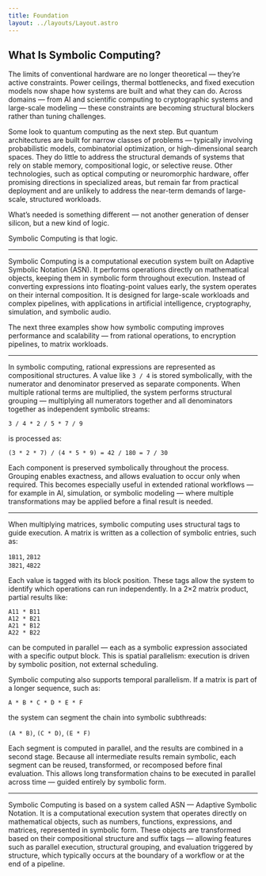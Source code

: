 ```yaml
---
title: Foundation
layout: ../layouts/Layout.astro
---
```


## What Is Symbolic Computing?

The limits of conventional hardware are no longer theoretical — they’re active constraints. Power ceilings, thermal bottlenecks, and fixed execution models now shape how systems are built and what they can do. Across domains — from AI and scientific computing to cryptographic systems and large-scale modeling — these constraints are becoming structural blockers rather than tuning challenges.

Some look to quantum computing as the next step. But quantum architectures are built for narrow classes of problems — typically involving probabilistic models, combinatorial optimization, or high-dimensional search spaces. They do little to address the structural demands of systems that rely on stable memory, compositional logic, or selective reuse. Other technologies, such as optical computing or neuromorphic hardware, offer promising directions in specialized areas, but remain far from practical deployment and are unlikely to address the near-term demands of large-scale, structured workloads.

What’s needed is something different — not another generation of denser silicon, but a new kind of logic.  

Symbolic Computing is that logic.


---

Symbolic Computing is a computational execution system built on Adaptive Symbolic Notation (ASN). It performs operations directly on mathematical objects, keeping them in symbolic form throughout execution. Instead of converting expressions into floating-point values early, the system operates on their internal composition. It is designed for large-scale workloads and complex pipelines, with applications in artificial intelligence, cryptography, simulation, and symbolic audio.

The next three examples show how symbolic computing improves performance and scalability — from rational operations, to encryption pipelines, to matrix workloads.

---

In symbolic computing, rational expressions are represented as compositional structures. A value like `3 / 4` is stored symbolically, with the numerator and denominator preserved as separate components. When multiple rational terms are multiplied, the system performs structural grouping — multiplying all numerators together and all denominators together as independent symbolic streams:

`3 / 4 * 2 / 5 * 7 / 9`

is processed as:

`(3 * 2 * 7) / (4 * 5 * 9) = 42 / 180 = 7 / 30`

Each component is preserved symbolically throughout the process. Grouping enables exactness, and allows evaluation to occur only when required. This becomes especially useful in extended rational workflows — for example in AI, simulation, or symbolic modeling — where multiple transformations may be applied before a final result is needed. 

---

When multiplying matrices, symbolic computing uses structural tags to guide execution. A matrix is written as a collection of symbolic entries, such as:

`1B11`, `2B12`  
`3B21`, `4B22`

Each value is tagged with its block position. These tags allow the system to identify which operations can run independently. In a 2×2 matrix product, partial results like:

`A11 * B11`  
`A12 * B21`  
`A21 * B12`  
`A22 * B22`

can be computed in parallel — each as a symbolic expression associated with a specific output block. This is spatial parallelism: execution is driven by symbolic position, not external scheduling.

Symbolic computing also supports temporal parallelism. If a matrix is part of a longer sequence, such as:

`A * B * C * D * E * F`

the system can segment the chain into symbolic subthreads:

`(A * B)`, `(C * D)`, `(E * F)`

Each segment is computed in parallel, and the results are combined in a second stage. Because all intermediate results remain symbolic, each segment can be reused, transformed, or recomposed before final evaluation. This allows long transformation chains to be executed in parallel across time — guided entirely by symbolic form.

---

Symbolic Computing is based on a system called ASN — Adaptive Symbolic Notation. It is a computational execution system that operates directly on mathematical objects, such as numbers, functions, expressions, and matrices, represented in symbolic form. These objects are transformed based on their compositional structure and suffix tags — allowing features such as parallel execution, structural grouping, and evaluation triggered by structure, which typically occurs at the boundary of a workflow or at the end of a pipeline.
